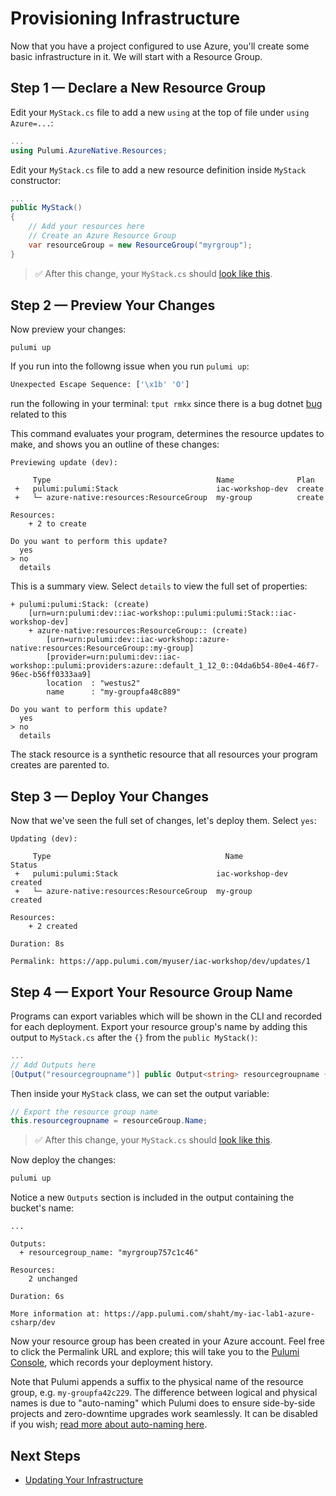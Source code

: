 # Provisioning Infrastructure

Now that you have a project configured to use Azure, you'll create some basic infrastructure in it. We will start with a Resource Group.

## Step 1 &mdash; Declare a New Resource Group

Edit your `MyStack.cs` file to add a new `using` at the top of file under `using Azure=...`:

```csharp
...
using Pulumi.AzureNative.Resources;
```

Edit your `MyStack.cs` file to add a new resource definition inside `MyStack` constructor:

```csharp
...
public MyStack()
{   
    // Add your resources here
    // Create an Azure Resource Group
    var resourceGroup = new ResourceGroup("myrgroup");
}
```

> :white_check_mark: After this change, your `MyStack.cs` should [look like this](./code/03-provisioning-infrastructure/step1.cs).

## Step 2 &mdash; Preview Your Changes

Now preview your changes:

```
pulumi up
```

If you run into the followng issue when you run `pulumi up`: 

```bash
Unexpected Escape Sequence: ['\x1b' 'O']
```

run the following in your terminal:
`tput rmkx`
since there is a bug dotnet [bug](https://github.com/dotnet/sdk/issues/15243) related to this 


This command evaluates your program, determines the resource updates to make, and shows you an outline of these changes:

```
Previewing update (dev):

     Type                                     Name              Plan
 +   pulumi:pulumi:Stack                      iac-workshop-dev  create
 +   └─ azure-native:resources:ResourceGroup  my-group          create

Resources:
    + 2 to create

Do you want to perform this update?
  yes
> no
  details
```

This is a summary view. Select `details` to view the full set of properties:

```
+ pulumi:pulumi:Stack: (create)
    [urn=urn:pulumi:dev::iac-workshop::pulumi:pulumi:Stack::iac-workshop-dev]
    + azure-native:resources:ResourceGroup:: (create)
        [urn=urn:pulumi:dev::iac-workshop::azure-native:resources:ResourceGroup::my-group]
        [provider=urn:pulumi:dev::iac-workshop::pulumi:providers:azure::default_1_12_0::04da6b54-80e4-46f7-96ec-b56ff0333aa9]
        location  : "westus2"
        name      : "my-groupfa48c889"

Do you want to perform this update?
  yes
> no
  details
```

The stack resource is a synthetic resource that all resources your program creates are parented to.

## Step 3 &mdash; Deploy Your Changes

Now that we've seen the full set of changes, let's deploy them. Select `yes`:

```
Updating (dev):

     Type                                       Name              Status
 +   pulumi:pulumi:Stack                      iac-workshop-dev  created
 +   └─ azure-native:resources:ResourceGroup  my-group          created

Resources:
    + 2 created

Duration: 8s

Permalink: https://app.pulumi.com/myuser/iac-workshop/dev/updates/1
```

## Step 4 &mdash; Export Your Resource Group Name

Programs can export variables which will be shown in the CLI and recorded for each deployment. Export your resource group's name by adding this output to `MyStack.cs` after the `{}` from the `public MyStack()`:

```csharp
...
// Add Outputs here
[Output("resourcegroupname")] public Output<string> resourcegroupname { get; set; }
```

Then inside your `MyStack` class, we can set the output variable:

```csharp
// Export the resource group name
this.resourcegroupname = resourceGroup.Name;
```

> :white_check_mark: After this change, your `MyStack.cs` should [look like this](./code/03-provisioning-infrastructure/step4.cs).

Now deploy the changes:

```bash
pulumi up
```

Notice a new `Outputs` section is included in the output containing the bucket's name:

```
...

Outputs:
  + resourcegroup_name: "myrgroup757c1c46"

Resources:
    2 unchanged

Duration: 6s

More information at: https://app.pulumi.com/shaht/my-iac-lab1-azure-csharp/dev
```

Now your resource group has been created in your Azure account. Feel free to click the Permalink URL and explore; this will take you to the [Pulumi Console](https://app.pulumi.com), which records your deployment history.

Note that Pulumi appends a suffix to the physical name of the resource group, e.g. `my-groupfa42c229`. The difference between logical and physical names is due to "auto-naming" which Pulumi does to ensure side-by-side projects and zero-downtime upgrades work seamlessly. It can be disabled if you wish; [read more about auto-naming here](https://www.pulumi.com/docs/intro/concepts/programming-model/#autonaming).

## Next Steps

* [Updating Your Infrastructure](./04-updating-your-infrastructure.md)
